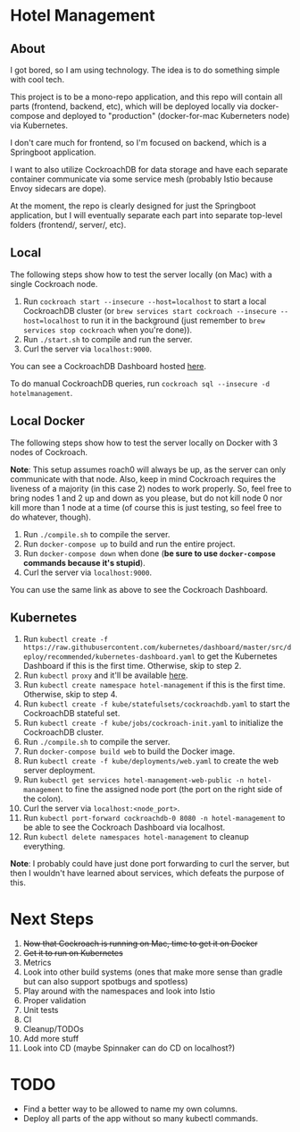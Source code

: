 # Hotel Management

## About

I got bored, so I am using technology. The idea is to do something simple with cool tech.

This project is to be a mono-repo application, and this repo will contain all parts (frontend, backend, etc), which
will be deployed locally via docker-compose and deployed to "production" (docker-for-mac Kuberneters node) via
Kubernetes.

I don't care much for frontend, so I'm focused on backend, which is a Springboot application.

I want to also utilize CockroachDB for data storage and have each separate container communicate via some service mesh
(probably Istio because Envoy sidecars are dope).

At the moment, the repo is clearly designed for just the Springboot application, but I will eventually separate each
part into separate top-level folders (frontend/, server/, etc).

## Local

The following steps show how to test the server locally (on Mac) with a single Cockroach node.

1. Run `cockroach start --insecure --host=localhost` to start a local CockroachDB cluster
(or `brew services start cockroach --insecure --host=localhost` to run it in the background
(just remember to `brew services stop cockroach` when you're done)).
2. Run `./start.sh` to compile and run the server.
3. Curl the server via `localhost:9000`.

You can see a CockroachDB Dashboard hosted [here](http://localhost:8080).

To do manual CockroachDB queries, run `cockroach sql --insecure -d hotelmanagement`.

## Local Docker

The following steps show how to test the server locally on Docker with 3 nodes of Cockroach.

**Note**: This setup assumes roach0 will always be up, as the server can only communicate with that node.
Also, keep in mind Cockroach requires the liveness of a majority (in this case 2) nodes to work properly.
So, feel free to bring nodes 1 and 2 up and down as you please, but do not kill node 0 nor kill more than
1 node at a time (of course this is just testing, so feel free to do whatever, though).

1. Run `./compile.sh` to compile the server.
2. Run `docker-compose up` to build and run the entire project.
3. Run `docker-compose down` when done (**be sure to use `docker-compose` commands because it's stupid**).
4. Curl the server via `localhost:9000`.

You can use the same link as above to see the Cockroach Dashboard.

## Kubernetes

1. Run
`kubectl create -f https://raw.githubusercontent.com/kubernetes/dashboard/master/src/deploy/recommended/kubernetes-dashboard.yaml`
to get the Kubernetes Dashboard if this is the first time. Otherwise, skip to step 2.
2. Run `kubectl proxy` and it'll be available [here](http://localhost:8001/api/v1/namespaces/kube-system/services/https:kubernetes-dashboard:/proxy/).
3. Run `kubectl create namespace hotel-management` if this is the first time. Otherwise, skip to step 4.
4. Run `kubectl create -f kube/statefulsets/cockroachdb.yaml` to start the CockroachDB stateful set.
5. Run `kubectl create -f kube/jobs/cockroach-init.yaml` to initialize the CockroachDB cluster.
6. Run `./compile.sh` to compile the server.
7. Run `docker-compose build web` to build the Docker image.
8. Run `kubectl create -f kube/deployments/web.yaml` to create the web server deployment.
9. Run `kubectl get services hotel-management-web-public -n hotel-management` to fine the assigned node port (the port on the right side of the colon).
10. Curl the server via `localhost:<node_port>`.
11. Run `kubectl port-forward cockroachdb-0 8080 -n hotel-management` to be able to see the Cockroach Dashboard via localhost.
12. Run `kubectl delete namespaces hotel-management` to cleanup everything.

**Note**: I probably could have just done port forwarding to curl the server, but then I wouldn't have learned about services,
which defeats the purpose of this.

# Next Steps

1. ~~Now that Cockroach is running on Mac, time to get it on Docker~~
2. ~~Get it to run on Kubernetes~~
3. Metrics
4. Look into other build systems (ones that make more sense than gradle but can also support spotbugs and spotless)
5. Play around with the namespaces and look into Istio
6. Proper validation
7. Unit tests
8. CI
9. Cleanup/TODOs
10. Add more stuff
11. Look into CD (maybe Spinnaker can do CD on localhost?)

# TODO

* Find a better way to be allowed to name my own columns.
* Deploy all parts of the app without so many kubectl commands.
